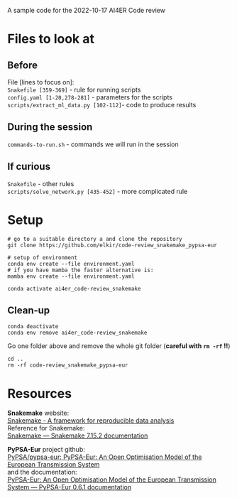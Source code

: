 A sample code for the 2022-10-17 AI4ER Code review


# Files to look at
## Before
File [lines to focus on]:  
`Snakefile [359-369]` - rule for running scripts  
`config.yaml [1-20,278-281]` - parameters for the scripts  
`scripts/extract_ml_data.py [102-112]`- code to produce results  

## During the session
`commands-to-run.sh` - commands we will run in the session  

## If curious
`Snakefile` - other rules  
`scripts/solve_network.py [435-452]` - more complicated rule

# Setup
``` shell
# go to a suitable directory a and clone the repository
git clone https://github.com/elkir/code-review_snakemake_pypsa-eur

# setup of environment
conda env create --file environment.yaml
# if you have mamba the faster alternative is:
mamba env create --file environment.yaml

conda activate ai4er_code-review_snakemake

```
## Clean-up
```shell
conda deactivate
conda env remove ai4er_code-review_snakemake
```
Go one folder above and remove the whole git folder (**careful with `rm -rf` !!**)
``` shell
cd ..
rm -rf code-review_snakemake_pypsa-eur
```


# Resources
**Snakemake** website:  
[Snakemake - A framework for reproducible data analysis](https://snakemake.github.io/)  
Reference for Snakemake:  
[Snakemake — Snakemake 7.15.2 documentation](https://snakemake.readthedocs.io/en/stable/)


**PyPSA-Eur** project github:  
[PyPSA/pypsa-eur: PyPSA-Eur: An Open Optimisation Model of the European Transmission System](https://github.com/PyPSA/pypsa-eur)  
and the documentation:  
[PyPSA-Eur: An Open Optimisation Model of the European Transmission System — PyPSA-Eur 0.6.1 documentation](https://pypsa-eur.readthedocs.io/en/latest/)
